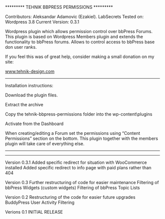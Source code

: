 ********* TEHNIK BBPRESS PERMISSIONS *********

Contributors: Aleksandar Adamovic (Ezakiel). LabSecrets
Tested on: Wordpress 3.8
Current Version: 0.3.1

Wordpress plugin which allows permission control over bbPress Forums. 
This plugin is based on Wordpress Members plugin and extends the functionality to bbPress forums.
Allows to control access to bbPress base don user ranks. 

If you feel this was of great help, consider making a small donation on my site:

www.tehnik-design.com

**********************************************

Installation instructions:

Download the plugin files.

Extract the archive

Copy the tehnik-bbpress-permissions folder into the wp-content\plugins

Activate from the Dashboard

When creating/editing a Forum set the permissions using “Content Permissions” section on the bottom. This plugin together with the members plugin will take care of everything else.

**********************************************

**********************************************
Version 0.3.1
Added specific redirect for situation with WooCommerce installed
Added specific redirect to info page with paid plans rather than 404

Version 0.3
Further restructuring of code for easier maintenance
Filtering of bbPress Widgets (custom widgets)
Filtering of bbPress Topic Lists

Version 0.2
Restructuring of the code for easier future upgrades
BuddyPress User Activity Filtering

Verions 0.1
INITIAL RELEASE
